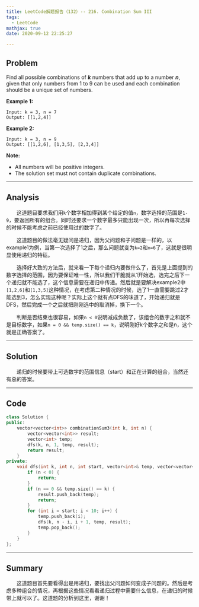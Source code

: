 ```yaml
---
title: LeetCode解题报告（132）-- 216. Combination Sum III
tags:
  - LeetCode
mathjax: true
date: 2020-09-12 22:25:27

---
```


## Problem

Find all possible combinations of ***k*** numbers that add up to a number ***n***, given that only numbers from 1 to 9 can be used and each combination should be a unique set of numbers.

<!-- more -->

**Example 1:**

```
Input: k = 3, n = 7
Output: [[1,2,4]]
```

**Example 2:**

```
Input: k = 3, n = 9
Output: [[1,2,6], [1,3,5], [2,3,4]]
```

**Note:**

- All numbers will be positive integers.
- The solution set must not contain duplicate combinations.

------

## Analysis

&emsp;&emsp;这道题目要求我们用`k`个数字相加得到某个给定的值`n`，数字选择的范围是`1-9`，要返回所有的组合。同时还要求一个数字最多只能出现一次，所以再每次选择的时候不能考虑之前已经使用过的数字了。

&emsp;&emsp;这道题目的做法毫无疑问是递归，因为父问题和子问题是一样的，以example1为例，当第一次选择了1之后，那么问题就变为`k=2`和`n=6`了，这就是很明显使用递归的特征。

&emsp;&emsp;选择好大致的方法后，就来看一下每个递归内要做什么了，首先是上面提到的数字选择的范围，因为要保证唯一性，所以我们干脆就从1开始选，选完之后下一个递归就不能选了，这个信息需要在递归中传递。然后就是要解决example2中`[1,2,6]`和`[1,3,5]`这种情况，在考虑第二种情况的时候，选了1一直需要跳过2才能选到3，怎么实现这种呢？实际上这个就有点DFS的味道了，开始递归就是DFS，然后完成一个之后就把刚刚选中的取消掉，换下一个。

&emsp;&emsp;判断是否结束也很容易，如果`n < 0`说明减成负数了，该组合的数字之和就不是目标数字，如果`n = 0 && temp.size() == k`，说明刚好k个数字之和是n，这个就是正确答案了。

------

## Solution

&emsp;&emsp;递归的时候要带上可选数字的范围信息（start）和正在计算的组合，当然还有总的答案。

------

## Code

```c++
class Solution {
public:
    vector<vector<int>> combinationSum3(int k, int n) {
        vector<vector<int>> result;
        vector<int> temp;
        dfs(k, n, 1, temp, result);
        return result;
    }
private:
    void dfs(int k, int n, int start, vector<int>& temp, vector<vector<int>>& result) {
        if (n < 0) {
            return;
        }
        if (n == 0 && temp.size() == k) {
            result.push_back(temp);
            return;
        }
        for (int i = start; i < 10; i++) {
            temp.push_back(i);
            dfs(k, n - i, i + 1, temp, result);
            temp.pop_back();
        }
    }
};
```

------

## Summary

&emsp;&emsp;这道题目首先要看得出是用递归，要找出父问题如何变成子问题的。然后是考虑多种组合的情况，再根据这些情况看看递归过程中需要什么信息，在递归的时候带上就可以了。这道题的分析到这里，谢谢！
